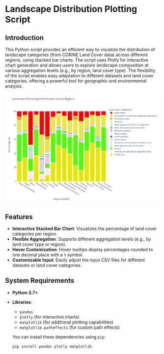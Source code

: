 # Landscape Distribution Plotting Script

## Introduction
This Python script provides an efficient way to visualize the distribution of landscape categories (from CORINE Land Cover data) across different regions, using stacked bar charts. The script uses Plotly for interactive chart generation and allows users to explore landscape composition at various aggregation levels (e.g., by region, land cover type). The flexibility of the script enables easy adaptation to different datasets and land cover categories, offering a powerful tool for geographic and environmental analysis.

![sample plot](img/sample_plot.png "Logo Title Text 1")

## Features
- **Interactive Stacked Bar Chart**: Visualizes the percentage of land cover categories per region.
- **Flexible Aggregation**: Supports different aggregation levels (e.g., by land cover type or region).
- **Hover Customization**: Hover tooltips display percentages rounded to one decimal place with a `%` symbol.
- **Customizable Input**: Easily adjust the input CSV files for different datasets or land cover categories.

## System Requirements
- **Python 3.7+**  
- **Libraries**:  
  - `pandas`
  - `plotly` (for interactive charts)
  - `matplotlib` (for additional plotting capabilities)
  - `matplotlib.patheffects` (for custom path effects)
  
  You can install these dependencies using `pip`:

  ```bash
  pip install pandas plotly matplotlib